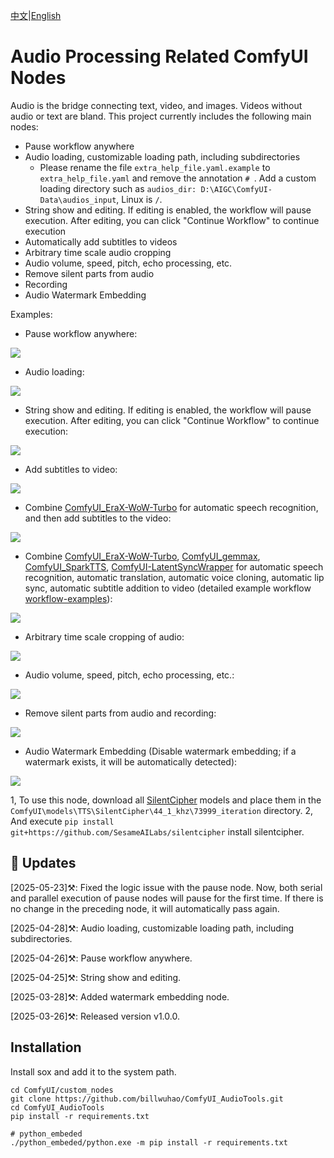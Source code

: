 [中文](README-CN.md)|[English](README.md)

# Audio Processing Related ComfyUI Nodes

Audio is the bridge connecting text, video, and images. Videos without audio or text are bland. This project currently includes the following main nodes:
- Pause workflow anywhere
- Audio loading, customizable loading path, including subdirectories
  - Please rename the file `extra_help_file.yaml.example` to `extra_help_file.yaml` and remove the annotation `# `. Add a custom loading directory such as `audios_dir: D:\AIGC\ComfyUI-Data\audios_input`, Linux is `/`.
- String show and editing. If editing is enabled, the workflow will pause execution. After editing, you can click "Continue Workflow" to continue execution
- Automatically add subtitles to videos
- Arbitrary time scale audio cropping
- Audio volume, speed, pitch, echo processing, etc.
- Remove silent parts from audio
- Recording
- Audio Watermark Embedding

Examples:

- Pause workflow anywhere:

![](https://github.com/billwuhao/ComfyUI_AudioTools/blob/main/images/20250426115357.png)

- Audio loading:

![](https://github.com/billwuhao/ComfyUI_AudioTools/blob/main/images/2025-04-28_00-34-19.png)

-  String show and editing. If editing is enabled, the workflow will pause execution. After editing, you can click "Continue Workflow" to continue execution:

![](https://github.com/billwuhao/ComfyUI_AudioTools/blob/main/images/2025-04-25_15-48-54.png)

- Add subtitles to video:

![](https://github.com/billwuhao/ComfyUI_AudioTools/blob/main/images/2025-03-25_14-00-28.png)

- Combine [ComfyUI_EraX-WoW-Turbo](https://github.com/billwuhao/ComfyUI_EraX-WoW-Turbo) for automatic speech recognition, and then add subtitles to the video:

![](https://github.com/billwuhao/ComfyUI_AudioTools/blob/main/images/2025-03-25_13-33-54.png)

- Combine [ComfyUI_EraX-WoW-Turbo](https://github.com/billwuhao/ComfyUI_EraX-WoW-Turbo), [ComfyUI_gemmax](https://github.com/billwuhao/ComfyUI_gemmax), [ComfyUI_SparkTTS](https://github.com/billwuhao/ComfyUI_SparkTTS), [ComfyUI-LatentSyncWrapper](https://github.com/ShmuelRonen/ComfyUI-LatentSyncWrapper) for automatic speech recognition, automatic translation, automatic voice cloning, automatic lip sync, automatic subtitle addition to video (detailed example workflow [workflow-examples](./workflow-examples)):

![](https://github.com/billwuhao/ComfyUI_AudioTools/blob/main/images/20250326001631.png)

- Arbitrary time scale cropping of audio:

![](https://github.com/billwuhao/ComfyUI_AudioTools/blob/main/images/2025-03-25_13-14-52.png)

- Audio volume, speed, pitch, echo processing, etc.:

![](https://github.com/billwuhao/ComfyUI_AudioTools/blob/main/images/2025-03-25_13-02-40.png)

- Remove silent parts from audio and recording:

![](https://github.com/billwuhao/ComfyUI_AudioTools/blob/main/images/2025-03-25_13-20-30.png)

- Audio Watermark Embedding (Disable watermark embedding; if a watermark exists, it will be automatically detected):

![](https://github.com/billwuhao/ComfyUI_AudioTools/blob/main/images/2025-03-28_22-18-04.png)

  1, To use this node, download all [SilentCipher](https://huggingface.co/Sony/SilentCipher/tree/main/44_1_khz/73999_iteration) models and place them in the `ComfyUI\models\TTS\SilentCipher\44_1_khz\73999_iteration` directory.
  2, And execute `pip install git+https://github.com/SesameAILabs/silentcipher` install silentcipher.

## 📣 Updates

[2025-05-23]⚒️: Fixed the logic issue with the pause node. Now, both serial and parallel execution of pause nodes will pause for the first time. If there is no change in the preceding node, it will automatically pass again.

[2025-04-28]⚒️: Audio loading, customizable loading path, including subdirectories. 

[2025-04-26]⚒️: Pause workflow anywhere.

[2025-04-25]⚒️: String show and editing. 

[2025-03-28]⚒️: Added watermark embedding node.

[2025-03-26]⚒️: Released version v1.0.0.

## Installation

Install sox and add it to the system path.

```
cd ComfyUI/custom_nodes
git clone https://github.com/billwuhao/ComfyUI_AudioTools.git
cd ComfyUI_AudioTools
pip install -r requirements.txt

# python_embeded
./python_embeded/python.exe -m pip install -r requirements.txt
```
